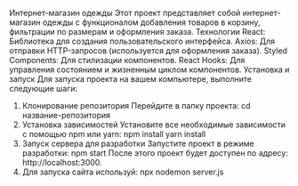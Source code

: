 
Интернет-магазин одежды
Этот проект представляет собой интернет-магазин одежды с функционалом добавления товаров в корзину, фильтрации по размерам и оформления заказа.
Технологии
React: Библиотека для создания пользовательского интерфейса.
Axios: Для отправки HTTP-запросов (используется для оформления заказа).
Styled Components: Для стилизации компонентов.
React Hooks: Для управления состоянием и жизненным циклом компонентов.
Установка и запуск
Для запуска проекта на вашем компьютере, выполните следующие шаги:
1. Клонирование репозитория
Перейдите в папку проекта:
cd название-репозитория
2. Установка зависимостей
Установите все необходимые зависимости с помощью npm или yarn:
npm install
yarn install
3. Запуск сервера для разработки
Запустите проект в режиме разработки:
npm start
После этого проект будет доступен по адресу: http://localhost:3000.
4. Для запуска сайта используй:
npx nodemon server.js


